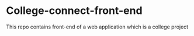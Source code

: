 # College-connect-front-end
This repo contains front-end of a web application which is a college project
